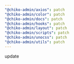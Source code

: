 ```yaml
---
"@chiko-admin/axios": patch
"@chiko-admin/color": patch
"@chiko-admin/docs": patch
"@chiko-admin/hooks": patch
"@chiko-admin/layout": patch
"@chiko-admin/scripts": patch
"@chiko-admin/unocss": patch
"@chiko-admin/utils": patch
---
```


update
